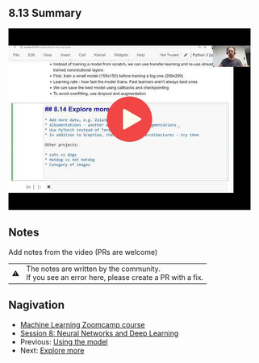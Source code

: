 ## 8.13 Summary

<a href="https://www.youtube.com/watch?v=mn0BcXJlRFM&list=PL3MmuxUbc_hIhxl5Ji8t4O6lPAOpHaCLR"><img src="images/thumbnail-8-13.jpg"></a>
 



## Notes

Add notes from the video (PRs are welcome)


<table>
   <tr>
      <td>⚠️</td>
      <td>
         The notes are written by the community. <br>
         If you see an error here, please create a PR with a fix.
      </td>
   </tr>
</table>


## Nagivation

* [Machine Learning Zoomcamp course](../)
* [Session 8: Neural Networks and Deep Learning](./)
* Previous: [Using the model](12-using-model.md)
* Next: [Explore more](14-explore-more.md)